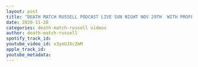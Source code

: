 ```yaml
---
layout: post
title: "DEATH MATCH RUSSELL PODCAST LIVE SUN NIGHT NOV 29TH  WITH PROFESSIONAL WRESTLER DRAVEN LEE"
date: 2020-11-28
categories: death-match-russell videos
author: death-match-russell
spotify_track_id: 
youtube_video_id: v3yoUJXcZmM
apple_track_id: 
youtube_metadata: 
---
```

